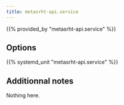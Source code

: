 ```yaml
---
title: metasrht-api.service
---
```


{{% provided_by "metasrht-api.service" %}}

## Options

{{% systemd_unit "metasrht-api.service" %}}

## Additionnal notes

Nothing here.